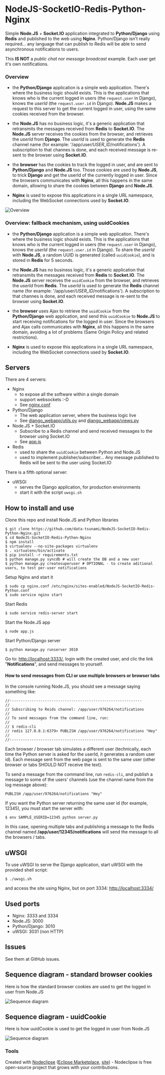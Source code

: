 # NodeJS-SocketIO-Redis-Python-Nginx

Simple **Node.JS** + **Socket.IO** application integrated to **Python/Django** using **Redis** and published to the web using **Nginx**.
Python/Django isn't really required... any language that can publish to Redis will be able to send asynchronous notifications to users.

This **IS NOT** a *public chat* nor *message broadcast* example. Each user get it's own notifications.

### Overview

* the **Python/Django** application is a simple web application. There's where the business logic should exists. This is the applications that knows who is the current logged in users (the `request.user` in Django), knows the *userId* (the `request.user.id` in Django). **Node.JS** makes a request to this server to get the current logged in user, using the same cookies received from the browser.

* the **Node.JS** has no business logic, it's a generic application that retransmits the messages received from **Redis** to **Socket.IO**. The **Node.JS** server receives the cookies from the browser, and retrieves the *userId* from **Django**. The *userId* is used to generate the **Redis** channel name (for example: '/app/user/*USER_ID*/notifications'). A subscription to that channes is done, and each received message is re-sent to the browser using **Socket.IO**.

* the **browser** has the cookies to track the logged in user, and are sent to **Python/Django** and **Node.JS** too. Those cookies are used by **Node.JS**, to trick **Django** and get the userId of the currently logged in user. Since the browsers communicates with **Nginx**, all this happens in the same domain, allowing to share the cookies between **Django** and **Node.JS**.

* **Nginx** is used to expose this applications in a single URL namespace, including the WebSocket connections used by **Socket.IO**.

![Overview](https://raw.github.com/data-tsunami/NodeJS-SocketIO-Redis-Python-Nginx/master/NodeJS-SocketIO-Redis-Python-Nginx.png)


### Overview: fallback mechanism, using uuidCookies

* the **Python/Django** application is a simple web application. There's where the business logic should exists. This is the applications that knows who is the current logged in users (the `request.user` in Django), knows the *userId* (the `request.user.id` in Django). To share the *userId* with **Node.JS**, a random UUID is generated (called `uuidCookie`), and is stored in **Redis** for 5 seconds.

* the **Node.JS** has no business logic, it's a generic application that retransmits the messages received from **Redis** to **Socket.IO**. The **Node.JS** server receives the `uuidCookie` from the browser, and retrieves the *userId* from **Redis**. The *userId* is used to generate the **Redis** channel name (for example: '/app/user/*USER_ID*/notifications'). A subscription to that channes is done, and each received message is re-sent to the browser using **Socket.IO**.

* the **browser** uses Ajax to retrieve the `uuidCookie` from the **Python/Django** web application, and send this `uuidCookie` to **Node.JS** to start receiving notifications for the logged in user. Since the browsers and Ajax calls communicates with **Nginx**, all this happens in the same domain, avoiding a lot of problems (Same Origin Policy and related restrictions).

* **Nginx** is used to expose this applications in a single URL namespace, including the WebSocket connections used by **Socket.IO**.

## Servers

There are 4 servers:

* Nginx
  * to expose all the software within a single domain
  * support websockets :-D
  * See [nginx.conf](nginx.conf)
* Python/Django
  * The web application server, where the business logic live
  * See [django_webapp/utils.py](django_webapp/utils.py) and [django_webapp/views.py](django_webapp/views.py) 
* Node.JS + Socket.IO
  * Subscribe to a Redis channel and send received messages to the browser using Socket.IO
  * See [app.js](app.js)
* Redis
  * used to share the `uuidCookie` between Python and Node.JS
  * used to implement publisher/subscriber... Any message published to Redis will be sent to the user using Socket.IO

There is a fifth optional server:

* uWSGI
  * serves the Django application, for production environments
  * start it with the script `uwsgi.sh`

## How to install and use

Clone this repo and install Node.JS and Python libraries

    $ git clone https://github.com/data-tsunami/NodeJS-SocketIO-Redis-Python-Nginx.git
    $ cd NodeJS-SocketIO-Redis-Python-Nginx
    $ npm install
    $ virtualenv --no-site-packages virtualenv
    $ . virtualenv/bin/activate
    $ pip install -r requirements.txt
    $ python manage.py syncdb # will create the DB and a new user
    $ python manage.py createsuperuser # OPTIONAL - to create aditional users, to test per-user notifications

Setup Nginx and start it

    $ sudo cp nginx.conf /etc/nginx/sites-enabled/NodeJS-SocketIO-Redis-Python.conf
    $ sudo service nginx start

Start Redis

    $ sudo service redis-server start

Start the Node.JS app

    $ node app.js

Start Python/Django server

    $ python manage.py runserver 3010

Go to: [http://localhost:3333/](http://localhost:3333/), login with the created user, and clic the link "**Notifications**", and send messages to yourself.

#### How to send messages from CLI or use multiple browsers or browser tabs

In the console running Node.JS, you should see a message saying something like:

    //------------------------------------------------------------
    //
    // Subscribing to Reids channel: /app/user/976264/notifications
    //
    // To send messages from the command line, run:
    //
    // $ redis-cli
    // redis 127.0.0.1:6379> PUBLISH /app/user/976264/notifications "Hey" 
    //
    //------------------------------------------------------------

Each browser / browser tab simulates a different user (technically, each time the Python server
is asked for the userId, it generates a random user id). Each message sent from the web page is sent
to the same user (other browser or tabs SHOULD NOT receive the text).

To send a message from the command line, run `redis-cli`, and publish a message
to some of the users' channels (use the channel name from the log message above):

    PUBLISH /app/user/976264/notifications "Hey"

If you want the Python server returning the same user id (for example, 12345), you must start the server with:

    $ env SAMPLE_USERID=12345 python server.py

In this case, opening multiple tabs and publishing a message to the Redis channel named **/app/user/12345/notifications**
will send the message to all the browsers / tabs.

## uWSGI

To use uWSGI to serve the Django application, start uWSGI with the provided shell script:

    $ ./uwsgi.sh

and access the site using Nginx, but on port 3334: [http://localhost:3334/](http://localhost:3334/)

## Used ports

* Nginx: 3333 and 3334
* Node.JS: 3000
* Python/Django: 3010
* uWSGI: 3031 (non HTTP)

## Issues

See them at GitHub issues.

## Sequence diagram - standard browser cookies

Here is how the standard browser cookies are used to get the logged in user from Node.JS

![Sequence diagram](https://raw.github.com/data-tsunami/NodeJS-SocketIO-Redis-Python-Nginx/django/sequence-diagram-browser-cookies.png)


## Sequence diagram - uuidCookie

Here is how uuidCookie is used to get the logged in user from Node.JS

![Sequence diagram](https://raw.github.com/data-tsunami/NodeJS-SocketIO-Redis-Python-Nginx/master/sequence-diagram.png)


### Tools

Created with [Nodeclipse](https://github.com/Nodeclipse/nodeclipse-1)
 ([Eclipse Marketplace](http://marketplace.eclipse.org/content/nodeclipse), [site](http://www.nodeclipse.org)) - Nodeclipse is free open-source project that grows with your contributions.
